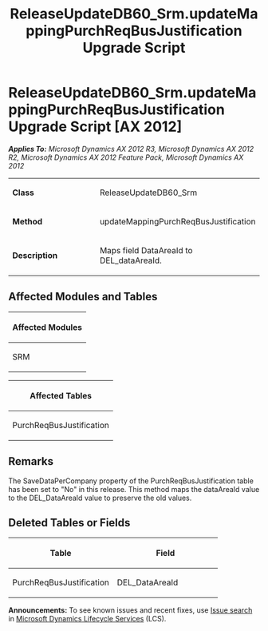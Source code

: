 ﻿---
title: ReleaseUpdateDB60_Srm.updateMappingPurchReqBusJustification Upgrade Script
TOCTitle: ReleaseUpdateDB60_Srm.updateMappingPurchReqBusJustification Upgrade Script
ms:assetid: 3e069a0d-4a54-6542-bb2b-5145b3b8747a
ms:mtpsurl: https://msdn.microsoft.com/en-us/library/JJ718756(v=AX.60)
ms:contentKeyID: 49707799
ms.date: 05/18/2015
mtps_version: v=AX.60
---

# ReleaseUpdateDB60\_Srm.updateMappingPurchReqBusJustification Upgrade Script [AX 2012]


_**Applies To:** Microsoft Dynamics AX 2012 R3, Microsoft Dynamics AX 2012 R2, Microsoft Dynamics AX 2012 Feature Pack, Microsoft Dynamics AX 2012_

<table>
<colgroup>
<col style="width: 50%" />
<col style="width: 50%" />
</colgroup>
<tbody>
<tr class="odd">
<td><p><strong>Class</strong></p></td>
<td><p>ReleaseUpdateDB60_Srm</p></td>
</tr>
<tr class="even">
<td><p><strong>Method</strong></p></td>
<td><p>updateMappingPurchReqBusJustification</p></td>
</tr>
<tr class="odd">
<td><p><strong>Description</strong></p></td>
<td><p>Maps field DataAreaId to DEL_dataAreaId.</p></td>
</tr>
</tbody>
</table>


## Affected Modules and Tables

<table>
<colgroup>
<col style="width: 100%" />
</colgroup>
<thead>
<tr class="header">
<th><p>Affected Modules</p></th>
</tr>
</thead>
<tbody>
<tr class="odd">
<td><p>SRM</p></td>
</tr>
</tbody>
</table>


<table>
<colgroup>
<col style="width: 100%" />
</colgroup>
<thead>
<tr class="header">
<th><p>Affected Tables</p></th>
</tr>
</thead>
<tbody>
<tr class="odd">
<td><p>PurchReqBusJustification</p></td>
</tr>
</tbody>
</table>


## Remarks

The SaveDataPerCompany property of the PurchReqBusJustification table has been set to "No" in this release. This method maps the dataAreaId value to the DEL\_DataAreaId value to preserve the old values.

## Deleted Tables or Fields

<table>
<colgroup>
<col style="width: 50%" />
<col style="width: 50%" />
</colgroup>
<thead>
<tr class="header">
<th><p>Table</p></th>
<th><p>Field</p></th>
</tr>
</thead>
<tbody>
<tr class="odd">
<td><p>PurchReqBusJustification</p></td>
<td><p>DEL_DataAreaId</p></td>
</tr>
</tbody>
</table>

  
**Announcements:** To see known issues and recent fixes, use [Issue search](http://go.microsoft.com/fwlink/?linkid=389258) in [Microsoft Dynamics Lifecycle Services](http://go.microsoft.com/fwlink/?linkid=306505) (LCS).

